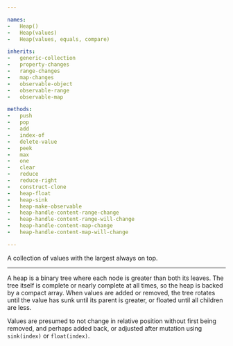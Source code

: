```yaml
---

names:
-   Heap()
-   Heap(values)
-   Heap(values, equals, compare)

inherits:
-   generic-collection
-   property-changes
-   range-changes
-   map-changes
-   observable-object
-   observable-range
-   observable-map

methods:
-   push
-   pop
-   add
-   index-of
-   delete-value
-   peek
-   max
-   one
-   clear
-   reduce
-   reduce-right
-   construct-clone
-   heap-float
-   heap-sink
-   heap-make-observable
-   heap-handle-content-range-change
-   heap-handle-content-range-will-change
-   heap-handle-content-map-change
-   heap-handle-content-map-will-change

---
```


A collection of values with the largest always on top.

---

A heap is a binary tree where each node is greater than both its leaves.
The tree itself is complete or nearly complete at all times, so the heap is
backed by a compact array.
When values are added or removed, the tree rotates until the value has sunk
until its parent is greater, or floated until all children are less.

Values are presumed to not change in relative position without first being
removed, and perhaps added back, or adjusted after mutation using `sink(index)`
or `float(index)`.

